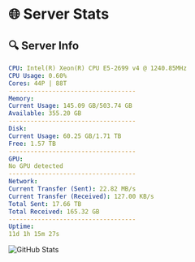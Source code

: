 # 🌐 Server Stats
## 🔍 Server Info
```yaml
CPU: Intel(R) Xeon(R) CPU E5-2699 v4 @ 1240.85MHz
CPU Usage: 0.60%
Cores: 44P | 88T
-----------------------------------
Memory:
Current Usage: 145.09 GB/503.74 GB
Available: 355.20 GB
-----------------------------------
Disk:
Current Usage: 60.25 GB/1.71 TB
Free: 1.57 TB
-----------------------------------
GPU:
No GPU detected
-----------------------------------
Network:
Current Transfer (Sent): 22.82 MB/s
Current Transfer (Received): 127.00 KB/s
Total Sent: 17.66 TB
Total Received: 165.32 GB
-----------------------------------
Uptime:
11d 1h 15m 27s
```
![GitHub Stats](https://img.shields.io/badge/Updated-2025-03-18_22:38:16-blue)